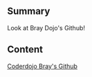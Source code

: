 ## Summary

 Look at Bray Dojo's Github\! 

## Content

[Coderdojo Bray's Github](https://github.com/CoderDojo-Bray)
